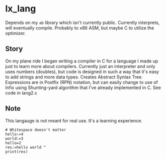 # lx_lang
Depends on my `ab` library which isn't currently public.
Currently interprets, will eventually compile. Probably to x86 ASM, but maybe C to utilize the optimizer.

## Story
On my plane ride I began writing a compiler in C for a language I made up just to learn more about compilers. Currently just an interpreter and only uses numbers (doubles), but code is designed in such a way that it's easy to add strings and more data types. Creates Abstract Syntax Tree. Expressions are in Postfix (RPN) notation, but can easily change to use of Infix using Shunting-yard algorithm that I've already implemented in C. See code in lang2.c

## Note
This langauge is not meant for real use. It's a learning experience.


    # Whitespace doesn't matter
    hello:=4 
    world:=3
    hello=2
    res:=hello world ^
    print(res)
